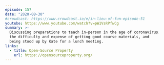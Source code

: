 ```yaml
---
episode: 157
date: "2020-08-30"
#crowdcast: https://www.crowdcast.io/e/in-lieu-of-fun-episode-51
youtube: https://www.youtube.com/watch?v=pW1VsRPfwCg
summary: >-
  Discussing preparations to teach in-person in the age of coronavirus;
  the difficulty and expense of getting good course materials, and
  being stood up by Kate for a lunch meeting.
links:
  - title: Open-Source Property
    url: https://opensourceproperty.org/
---
```

